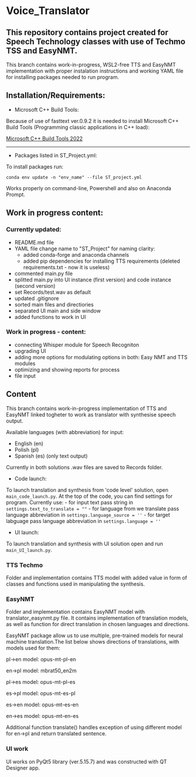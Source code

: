 # Voice_Translator

## This repository contains project created for Speech Technology classes with use of Techmo TSS and EasyNMT.

This branch contains work-in-progress, WSL2-free TTS and EasyNMT implementation with proper instalation instructions and working YAML file for installing packages needed to run program. 

## Installation/Requirements:

- Microsoft C++ Build Tools:

Because of use of fasttext ver.0.9.2 it is needed to install Microsoft C++ Build Tools (Programming classic applications in C++ load):

[Microsoft C++ Build Tools 2022](https://visualstudio.microsoft.com/pl/visual-cpp-build-tools/)

---

- Packages listed in ST_Project.yml:

To install packages run:

`conda env update -n "env_name" --file ST_project.yml`

Works properly on command-line, Powershell and also on Anaconda Prompt.

## Work in progress content:

### Currently updated:
- README.md file
- YAML file change name to "ST_Project" for naming clarity:
    - added conda-forge and anaconda channels
    - added pip dependencies for installing TTS requirements (deleted requirements.txt - now it is useless)
- commented main.py file
- splitted main.py into UI instance (first version) and code instance (second version)
- set Records/test.wav as default
- updated .gitignore
- sorted main files and directiories
- separated UI main and side window
- added functions to work in UI

### Work in progress - content:

- connecting Whisper module for Speech Recogniton
- upgrading UI
- adding more options for modulating options in both: Easy NMT and TTS modules
- optimizing and showing reports for process
- file input

## Content

This branch contains work-in-progress implementation of TTS and EasyNMT linked togheter to work as translator with synthesise speech output.

Available languages (with abbreviation) for input:
- English (en)
- Polish (pl)
- Spanish (es) (only text output)

Currently in both solutions .wav files are saved to Records folder.

- Code launch:

To launch translation and synthesis from 'code level' solution, open `main_code_launch.py`.
At the top of the code, you can find settings for program. Currently use:
    - for input text pass string in `settings.text_to_translate = ""`
    - for language from we translate pass language abbreviation in `settings.language_source = ''`
    - for target labguage pass language abbreviation in `settings.language = ''`


- UI launch:

To launch translation and synthesis with UI solution open and run `main_UI_launch.py`.

### TTS Techmo

Folder and implementation contains TTS model with added value in form of classes and functions used in manipulating the synthesis.

### EasyNMT

Folder and implementation contains EasyNMT model with translator_easynmt.py file. It contains implementation of translation models, as well as function for direct translation in chosen languages and directions.

EasyNMT package allow us to use multiple, pre-trained models for neural machine translation.The list below shows directions of translations, with models used for them:

pl->en  model: opus-mt-pl-en

en->pl  model: mbrat50_en2m

pl->es  model: opus-mt-pl-es

es->pl  model: opus-mt-es-pl

es->en  model: opus-mt-es-en

en->es  model: opus-mt-en-es

Additional function translate() handles exception of using different model for en->pl and return translated sentence.

### UI work

UI works on PyQt5 library (ver.5.15.7) and was constructed with QT Designer app.
